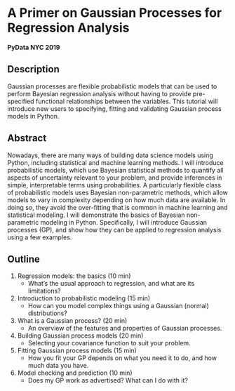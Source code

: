 # A Primer on Gaussian Processes for Regression Analysis 

**PyData NYC 2019**

## Description

Gaussian processes are flexible probabilistic models that can be used to perform Bayesian regression analysis without having to provide pre-specified functional relationships between the variables. This tutorial will introduce new users to specifying, fitting and validating Gaussian process models in Python.

## Abstract

Nowadays, there are many ways of building data science models using Python, including statistical and machine learning methods. I will introduce probabilistic models, which use Bayesian statistical methods to quantify all aspects of uncertainty relevant to your problem, and provide inferences in simple, interpretable terms using probabilities. A particularly flexible class of probabilistic models uses Bayesian non-parametric methods, which allow models to vary in complexity depending on how much data are available. In doing so, they avoid the over-fitting that is common in machine learning and statistical modeling. I will demonstrate the basics of Bayesian non-parametric modeling in Python. Specifically, I will introduce Gaussian processes (GP), and show how they can be applied to regression analysis using a few examples.

## Outline

1. Regression models: the basics (10 min)
    - What’s the usual approach to regression, and what are its limitations?
2. Introduction to probabilistic modeling (15 min)
    - How can you model complex things using a Gaussian (normal) distributions?
3. What is a Gaussian process? (20 min)
    - An overview of the features and properties of Gaussian processes.
4. Building Gaussian process models (20 min)
    - Selecting your covariance function to suit your problem.
5. Fitting Gaussian process models (15 min)
    - How you fit your GP depends on what you need it to do, and how much data you have.
6. Model checking and prediction (10 min)
    - Does my GP work as advertised? What can I do with it?
